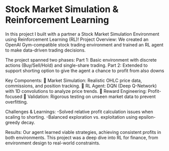 # Stock Market Simulation & Reinforcement Learning
In this project I built with a partner a Stock Market Simulation Environment using Reinforcement Learning (RL)!
Project Overview:
We created an OpenAI Gym-compatible stock trading environment and trained an RL agent to make data-driven trading decisions. 

The project spanned two phases:
Part 1: Basic environment with discrete actions (Buy/Sell/Hold) and single-share trading.
Part 2: Extended to support shorting option to give the agent a chance to profit from also downs

Key Components:
🔹 Market Simulation: Realistic OHLC price data, commissions, and position tracking.
🔹 RL Agent: DQN (Deep Q-Network) with 1D convolutions to analyze price trends.
🔹 Reward Engineering: Profit-focused
🔹 Validation: Rigorous testing on unseen market data to prevent overfitting.

Challenges & Learnings:
-Solved relative profit calculation issues when scaling to shorting.
-Balanced exploration vs. exploitation using epsilon-greedy decay.

Results:
Our agent learned viable strategies, achieving consistent profits in both environments.
This project was a deep dive into RL for finance, from environment design to real-world constraints.
